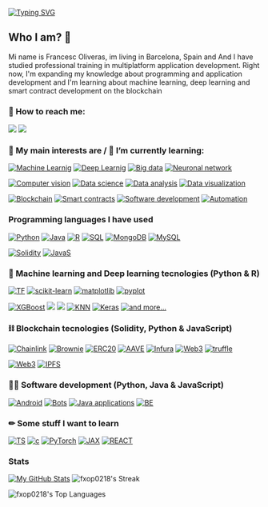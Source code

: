 [![Typing SVG](https://readme-typing-svg.herokuapp.com?font=Fira+Code&duration=3500&pause=500&color=0CF7C1&center=true&vCenter=true&width=1000&lines=Welocome+to+my+Github+Profile+%F0%9F%98%89;My+name+is+Francesc+Oliveras)](https://git.io/typing-svg)

<h2> Who I am? 🙌 </h2>
Mi name is Francesc Oliveras, im living in Barcelona, Spain and And I have studied professional training in multiplatform application development.
Right now, I'm expanding my knowledge about programming and application development and I'm learning about machine learning, deep learning and smart contract development on the blockchain

### 📩 How to reach me: 

[![](https://img.shields.io/badge/Kaggle-20BEFF?style=for-the-badge&logo=Kaggle&logoColor=white)](https://www.kaggle.com/francescoliveras)
[![](https://img.shields.io/badge/LinkedIn-0077B5?style=for-the-badge&logo=linkedin&logoColor=white)](https://www.linkedin.com/in/francesc-oliveras-perez)

### 💬 My main interests are / 🌱 I’m currently learning:
[![Machine Learnig](https://img.shields.io/badge/-Machine%20Learning-lightgrey?style=for-the-badge)](#) [![Deep Learnig](https://img.shields.io/badge/-Deep%20Learning-lightgrey?style=for-the-badge)](#) [![Big data](https://img.shields.io/badge/-Big%20Data-lightgrey?style=for-the-badge)](#) [![Neuronal network](https://img.shields.io/badge/-Neuronal%20network-lightgrey?style=for-the-badge)](#)

[![Computer vision](https://img.shields.io/badge/-Computer%20vision-lightgrey?style=for-the-badge)](#) [![Data science](https://img.shields.io/badge/-Data%20science-lightgrey?style=for-the-badge)](#) [![Data analysis](https://img.shields.io/badge/-Data%20analysis-lightgrey?style=for-the-badge)](#) [![Data visualization](https://img.shields.io/badge/-Data%20visualization-lightgrey?style=for-the-badge)](#)

[![Blockchain](https://img.shields.io/badge/-Blockchain-lightgrey?style=for-the-badge)](#) [![Smart contracts](https://img.shields.io/badge/-Smart%20contracts-lightgrey?style=for-the-badge)](#) [![Software development](https://img.shields.io/badge/-Software%20development-lightgrey?style=for-the-badge)](#) [![Automation](https://img.shields.io/badge/-Automation-lightgrey?style=for-the-badge)](#)

### Programming languages I have used

[![Python](https://img.shields.io/badge/-Python-blue?logo=python&logoColor=white&style=for-the-badge)](#) [![Java](https://img.shields.io/badge/Java-ED8B00?style=for-the-badge&logo=java&logoColor=white)](#) [![R](https://img.shields.io/badge/R-9cf?style=for-the-badge&logo=r&logoColor=white)](#) [![SQL](https://img.shields.io/badge/SQL-%6DB33F.svg?&style=for-the-badge&logo=MYSQL&logoColor=white)](#) [![MongoDB](https://img.shields.io/badge/MongoDB-4EA94B?style=for-the-badge&logo=mongodb&logoColor=white)](#)
[![MySQL](https://img.shields.io/badge/MySQL-005C84?style=for-the-badge&logo=mysql&logoColor=white)](#)

[![Solidity](https://img.shields.io/badge/Solidity-black?style=for-the-badge&logo=solidity&logoColor=white)](#) [![JavaS](https://img.shields.io/badge/JavaScript-F7DF1E?style=for-the-badge&logo=javascript&logoColor=black)](#)

### 🤖 Machine learning and Deep learning tecnologies (Python & R)
[![TF](https://img.shields.io/badge/TensorFlow-FF6F00?style=for-the-badge&logo=tensorflow&logoColor=white)](#) [![scikit-learn](https://img.shields.io/badge/scikit−learn-%23F09437.svg?&style=for-the-badge&logo=scikitlearn&logoColor=white)](#) [![matplotlib](https://img.shields.io/badge/matplotlib-%23DDC359.svg?&style=for-the-badge&logo=plotr&logoColor=white)](#) [![pyplot](https://img.shields.io/badge/pyplot-%23026E38.svg?&style=for-the-badge&logo=plotr&logoColor=white)](#)

[![XGBoost](https://img.shields.io/badge/XGBoost-%1AB93F.svg?&style=for-the-badge&logoColor=white)](#)
[![](https://img.shields.io/badge/LightGBM-5C2D91?style=for-the-badge&logoColor=white)](#) [![](https://img.shields.io/badge/Catboost-276DC3?style=for-the-badge&logoColor=white)](#)
[![KNN](https://img.shields.io/badge/KNN-%23CC342D.svg?&style=for-the-badge&logoColor=white)](#)   [![Keras](https://img.shields.io/badge/keras-%23C90000.svg?&style=for-the-badge&logo=keras&logoColor=white)](#) [![and more...](https://img.shields.io/badge/+%20and%20more...-%23A8B9CC.svg?&style=for-the-badge&logo=plus&logoColor=white)](#)

### ⛓ Blockchain tecnologies (Solidity, Python & JavaScript)
[![Chainlink](https://img.shields.io/badge/chainlink-375BD2?style=for-the-badge&logo=chainlink&logoColor=white)](#) 
[![Brownie](https://img.shields.io/badge/Brownie-FF7139?style=for-the-badge&logo=Brownie&logoColor=white)](#) 
[![ERC20](https://img.shields.io/badge/ERC20-3C3C3D?style=for-the-badge&logo=Ethereum&logoColor=white)](#) 
[![AAVE](https://img.shields.io/badge/AAVE-%237E4DD2.svg?style=for-the-badge&logo=aave&logoColor=white)](#) 
[![Infura](https://img.shields.io/badge/Infura-F24E1E?style=for-the-badge&logo=Infura&logoColor=white)](#) 
[![Web3](https://img.shields.io/badge/Web3-4EA94B?style=for-the-badge&logo=Web3&logoColor=white)](#) [![truffle](https://img.shields.io/badge/truffle-B7312F?style=for-the-badge&logo=truffle&logoColor=white)](#) 

[![Web3](https://img.shields.io/badge/Web3.js-4EA94B?style=for-the-badge&logo=Web3&logoColor=white)](#)
[![IPFS](https://img.shields.io/badge/ipfs-375BD2?style=for-the-badge&logo=ipfs&logoColor=white)](#)

### 👨‍💻 Software development (Python, Java & JavaScript)
[![Android](https://img.shields.io/badge/Android%20apps-3DDC84?style=for-the-badge&logo=android&logoColor=white)](#) [![Bots](https://img.shields.io/badge/Scrapper-262577?style=for-the-badge&logo=CentOS&logoColor=white)](#) [![Java applications](https://img.shields.io/badge/Java%20Apps-orange?style=for-the-badge&logo=java&logoColor=white)](#) [![BE](https://img.shields.io/badge/BackEnd-375BD2?style=for-the-badge&logo=BackEnd&logoColor=white)](#)

### ✏ Some stuff I want to learn
[![TS](https://img.shields.io/badge/TypeScript-007ACC?style=for-the-badge&logo=typescript&logoColor=white)](#)
[![c](https://img.shields.io/badge/C%2B%2B-00599C?style=for-the-badge&logo=c%2B%2B&logoColor=whit)](#)
[![PyTorch](https://img.shields.io/badge/PyTorch-E34F26?style=for-the-badge&logo=PyTorch&logoColor=white)](#)
[![JAX](https://img.shields.io/badge/JAX-B7312F?style=for-the-badge&logo=jax&logoColor=white)](#)
[![REACT](https://img.shields.io/badge/React-20232A?style=for-the-badge&logo=react&logoColor=61DAFB)](#)

### Stats
[![My GitHub Stats](https://github-readme-stats.vercel.app/api/?username=fxop0218&count_private=true&theme=tokyonight&showicons=true)]()
![fxop0218's Streak](https://github-readme-streak-stats.herokuapp.com/?user=fxop0218&theme=tokyonight&hide_border=false)

![fxop0218's Top Languages](https://github-readme-stats.vercel.app/api/top-langs/?username=fxop0218&theme=tokyonight&show_icons=true&hide_border=false&layout=compact)

<!--
**fxop0218/fxop0218** is a ✨ _special_ ✨ repository because its `README.md` (this file) appears on your GitHub profile.

Here are some ideas to get you started:

- 🔭 I’m currently working on ...
- 🌱 I’m currently learning ...
- 👯 I’m looking to collaborate on ...
- 🤔 I’m looking for help with ...
- 💬 Ask me about ...
- 📫 How to reach me: ...
- 😄 Pronouns: ...
- ⚡ Fun fact: ...
-->
